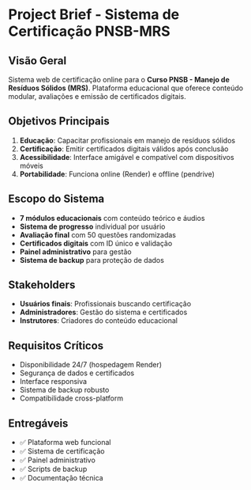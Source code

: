 # Project Brief - Sistema de Certificação PNSB-MRS

## Visão Geral
Sistema web de certificação online para o **Curso PNSB - Manejo de Resíduos Sólidos (MRS)**. Plataforma educacional que oferece conteúdo modular, avaliações e emissão de certificados digitais.

## Objetivos Principais
1. **Educação**: Capacitar profissionais em manejo de resíduos sólidos
2. **Certificação**: Emitir certificados digitais válidos após conclusão
3. **Acessibilidade**: Interface amigável e compatível com dispositivos móveis
4. **Portabilidade**: Funciona online (Render) e offline (pendrive)

## Escopo do Sistema
- **7 módulos educacionais** com conteúdo teórico e áudios
- **Sistema de progresso** individual por usuário
- **Avaliação final** com 50 questões randomizadas
- **Certificados digitais** com ID único e validação
- **Painel administrativo** para gestão
- **Sistema de backup** para proteção de dados

## Stakeholders
- **Usuários finais**: Profissionais buscando certificação
- **Administradores**: Gestão do sistema e certificados
- **Instrutores**: Criadores do conteúdo educacional

## Requisitos Críticos
- Disponibilidade 24/7 (hospedagem Render)
- Segurança de dados e certificados
- Interface responsiva
- Sistema de backup robusto
- Compatibilidade cross-platform

## Entregáveis
- ✅ Plataforma web funcional
- ✅ Sistema de certificação
- ✅ Painel administrativo
- ✅ Scripts de backup
- ✅ Documentação técnica 